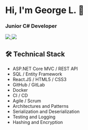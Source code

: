 # Hi, I'm George L. 👋
### Junior C# Developer

<p>
       <a href="https://t.me/GeorgeLofenfeld">
              <img margin-right=15 src="https://img.shields.io/badge/Telegram-2CA5E0?style=for-the-badge&logo=telegram&logoColor=white"/>
       </a>
       <a href='mailto:georgelofenfeld@gmail.com'>
              <img src="https://img.shields.io/badge/Gmail-D14836?style=for-the-badge&logo=gmail&logoColor=white"/>
       </a>
</p>

## 🛠 Technical Stack
*   ASP.NET Core MVC / REST API 
*   SQL / Entity Framework
*   React.JS / HTML5 / CSS3
*   GitHub / GitLab
*   Docker
*   CI / CD
*   Agile / Scrum
*   Architectures and Patterns
*   Serialization and Deserialization
*   Testing and Logging
*   Hashing and Encryption
